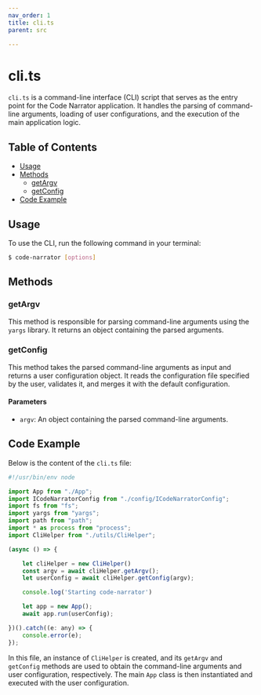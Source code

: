 ```yaml
---
nav_order: 1
title: cli.ts
parent: src

---
```


# cli.ts

`cli.ts` is a command-line interface (CLI) script that serves as the entry point for the Code Narrator application. It handles the parsing of command-line arguments, loading of user configurations, and the execution of the main application logic.

## Table of Contents

- [Usage](#usage)
- [Methods](#methods)
  - [getArgv](#getargv)
  - [getConfig](#getconfig)
- [Code Example](#code-example)

## Usage

To use the CLI, run the following command in your terminal:

```bash
$ code-narrator [options]
```

## Methods

### getArgv

This method is responsible for parsing command-line arguments using the `yargs` library. It returns an object containing the parsed arguments.

### getConfig

This method takes the parsed command-line arguments as input and returns a user configuration object. It reads the configuration file specified by the user, validates it, and merges it with the default configuration.

#### Parameters

- `argv`: An object containing the parsed command-line arguments.

## Code Example

Below is the content of the `cli.ts` file:

```javascript
#!/usr/bin/env node

import App from "./App";
import ICodeNarratorConfig from "./config/ICodeNarratorConfig";
import fs from "fs";
import yargs from "yargs";
import path from "path";
import * as process from "process";
import CliHelper from "./utils/CliHelper";

(async () => {

    let cliHelper = new CliHelper()
    const argv = await cliHelper.getArgv();
    let userConfig = await cliHelper.getConfig(argv);

    console.log('Starting code-narrator')

    let app = new App();
    await app.run(userConfig);

})().catch((e: any) => {
    console.error(e);
});
```

In this file, an instance of `CliHelper` is created, and its `getArgv` and `getConfig` methods are used to obtain the command-line arguments and user configuration, respectively. The main `App` class is then instantiated and executed with the user configuration.
